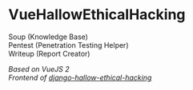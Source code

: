 # VueHallowEthicalHacking
Soup (Knowledge Base)  
Pentest (Penetration Testing Helper)  
Writeup (Report Creator)  

*Based on VueJS 2*  
*Frontend of [django-hallow-ethical-hacking](https://github.com/Ky7az/django-hallow-ethical-hacking)*